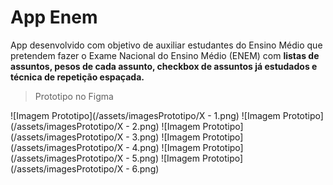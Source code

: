 # App Enem
App desenvolvido com objetivo de auxiliar estudantes do Ensino Médio que pretendem fazer o Exame Nacional do Ensino Médio (ENEM) com **listas de assuntos, pesos de cada assunto, checkbox de assuntos já estudados e técnica de repetição espaçada.**

> Prototipo no Figma

![Imagem Prototipo](/assets/imagesPrototipo/X - 1.png)
![Imagem Prototipo](/assets/imagesPrototipo/X - 2.png)
![Imagem Prototipo](/assets/imagesPrototipo/X - 3.png)
![Imagem Prototipo](/assets/imagesPrototipo/X - 4.png)
![Imagem Prototipo](/assets/imagesPrototipo/X - 5.png)
![Imagem Prototipo](/assets/imagesPrototipo/X - 6.png)
